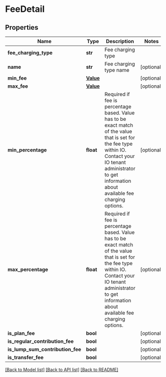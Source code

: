 # FeeDetail

## Properties
Name | Type | Description | Notes
------------ | ------------- | ------------- | -------------
**fee_charging_type** | **str** | Fee charging type | 
**name** | **str** | Fee charging type name | [optional] 
**min_fee** | [**Value**](Value.md) |  | [optional] 
**max_fee** | [**Value**](Value.md) |  | [optional] 
**min_percentage** | **float** | Required if fee is percentage based. Value has to be exact match of the value that is set for the fee type within IO.  Contact your IO tenant administrator to get information about available fee charging options. | [optional] 
**max_percentage** | **float** | Required if fee is percentage based. Value has to be exact match of the value that is set for the fee type within IO.  Contact your IO tenant administrator to get information about available fee charging options. | [optional] 
**is_plan_fee** | **bool** |  | [optional] 
**is_regular_contribution_fee** | **bool** |  | [optional] 
**is_lump_sum_contribution_fee** | **bool** |  | [optional] 
**is_transfer_fee** | **bool** |  | [optional] 

[[Back to Model list]](../README.md#documentation-for-models) [[Back to API list]](../README.md#documentation-for-api-endpoints) [[Back to README]](../README.md)

